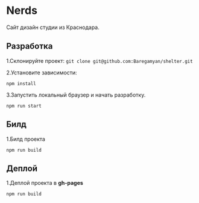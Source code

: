 # Nerds
Cайт дизайн студии из Краснодара.
## Разработка
1.Склонируйте проект: `git clone git@github.com:Baregamyan/shelter.git`

2.Установите зависимости:
```nodejs
npm install
```
3.Запустить локальный браузер и начать разработку.
```nodejs
npm run start
```

## Билд
1.Билд проекта
```nodejs
npm run build
```

## Деплой
1.Деплой проекта в **gh-pages**
```nodejs
npm run build
```
